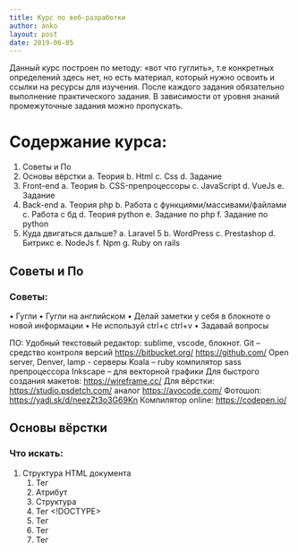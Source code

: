 ```yaml
---
title: Курс по веб-разработки
author: anko
layout: post
date: 2019-06-05
---
```

Данный курс построен по методу: «вот что гуглить», т.е конкретных определений здесь нет, но есть материал, который нужно освоить и ссылки на ресурсы для изучения.
После каждого задания обязательно выполнение практического задания. В зависимости от уровня знаний промежуточные задания можно пропускать.

# Содержание курса:
1.  Советы и По
2.  Основы вёрстки
a.  Теория
b.  Html
c.  Css
d.  Задание
3.  Front-end
a.  Теория
b.  CSS-препроцессоры
c.  JavaScript
d.  VueJs
e.  Задание
4.  Back-end
a.  Теория php
b.  Работа с функциями/массивами/файлами
c.  Работа с бд
d.  Теория python
e.  Задание по php
f.  Задание по python
5.  Куда двигаться дальше?
a.  Laravel 5
b.  WordPress
c.  Prestashop
d.  Битрикс
e.  NodeJs
f.  Npm
g.  Ruby on rails



## Советы и По
### Советы:

•   Гугли
•   Гугли на английском
•   Делай заметки у себя в блокноте о новой информации
•   Не используй ctrl+c  ctrl+v
•   Задавай вопросы



ПО:
Удобный текстовый редактор: sublime, vscode, блокнот.
Git – средство контроля версий 
https://bitbucket.org/
https://github.com/ 
Open server, Denver, lamp - серверы
Koala – ruby компилятор sass препроцессора
Inkscape – для векторной графики
Для быстрого создания макетов: https://wireframe.cc/ 
Для вёрстки: https://studio.psdetch.com/  аналог https://avocode.com/
Фотошоп: https://yadi.sk/d/neezZt3o3G69Kn 
Компилятор online: https://codepen.io/






 
## Основы вёрстки

### Что искать:
1.  Структура HTML документа
    1. Тег 
    2. Атрибут 
    3. Структура 
    4. Тег <!DOCTYPE> 
    5. Тег <html> 
    6. Тег <head> 
    7. Тег <title> 
    9. Тег <meta> 
    10. Тег <style> 
    11. Тег <link> 
    12. Тег <script> 
    13. Тег <base> 
    14. Тег <body> 
    15. Тег <!-- -->
2.  Форматирование текста
    1. Заголовки 
    2. Разделение текста на абзацы и перенос строки 
    3. Выделение текста курсивом 
    4. Выделение текста полужирным шрифтом 
    5. Выделение текста подчеркиванием 
    6. Вывод текста моноширинным шрифтом 
    7. Вывод текста в верхнем и нижнем индексах 
    8. Тег <font> и его параметры 
    9. Тег <center>
3.  Ссылки в html
    1. тег <a> 
    2. Абсолютные и относительные ссылки 
    3. Ссылка к заданному месту текста (якорь)
4.  HTML-списки для структурирования информации
    1. Маркированный список 
    2. Нумерованный список 
    3. Список определений 
    4. Вложенный список 
    5. Многоуровневый нумерованный список
5.  Работа с изображениями
    1. Вставка изображения 
    2. Выравнивание изображения 
    3. Размер изображения 
    4. Отделение изображения от текста
6.  Работа с таблицами
    1. Что такое таблица 
    2. Создание таблицы 
    3. Объединение ячеек таблицы

### Где искать: 
> http://htmlbook.ru/
> https://htmlacademy.ru/
> https://html5book.ru
> https://www.w3schools.com/html


HTML
Шаблон:
`<!DOCTYPE html>
`<html lang="en">
`<head>
`    <meta charset="UTF-8">
`    <title>Document</title>
`</head>
`<body>
    
`</body>
`</html>

## Промежуточное задание:
Создать html страницу, на которой бы были бы:
Header (шапка сайта), H1, 2xH2, 2xUl(списки), 3xP(абзаца), 2xA(ссылки), IMG и footer
А также form с 3мя input типа текст, textarea и кнопкой.

> Пример: http://motherfuckingwebsite.com/




CSS

`<style>`
`        * {`
`            color: red;`
`        }`
`</style>
Ссылки:
> https://developer.mozilla.org/ru/docs/Learn/Getting_started_with_the_web/CSS_basics
> http://htmlbook.ru/samcss
> Создание сетки Сss: https://htmlacademy.ru/courses/41/run/7

Изучение основных стилей
Color/background
Margin  
Padding 
Display
Width
Height
Border
Position
Top/left/…
Float
Font-…
letter-spacing

Изучение «продвинутых» стилей
Cursor
vertical-align
text-align 
opacity
overflow
box-shadow
list-style
z-index
min-/max-

Изучение анимации в css
@keyframes / from / to
Transition
Animation

Селекторы CSS
Статья: https://learn.javascript.ru/css-selectors
Важно знать:
:hover, :focus, :active
::before, ::after
Промежуточное задание:

Оформить css стилями тот HTML шаблон, из прошлого задания. (на свой вкус)
-css сетка
-стили текста
-стили кнопок
-фон
Пример: http://images.all-free-download.com/free-website-templates-preview/green_thumb_60/ 


 
# Практическое задание раздела:

Сверстать макет страницы, с использованием знаний HTML и CSS.
Макет сайта см. в приложении.

Рекомендации по выполнению задания:
1.  Открыть шаблон
2.  Визуально оценить работу (сколько блоков, какие секции, какие картинки)
3.  Сделать HTML каркас страницы
4.  Добавить изображения/иконки 
5.  Добавить стили
 
